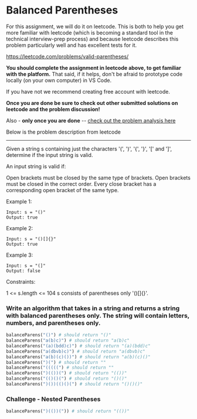 # Balanced Parentheses

For this assignment, we will do it on leetcode. This is both to help you get more familiar with leetcode (which is becoming a standard tool in the technical interview-prep process) and because leetcode describes this problem particularly well and has excellent tests for it.

https://leetcode.com/problems/valid-parentheses/

**You should complete the assignment in leetcode above, to get familiar with the platform.** That said, if it helps, don't be afraid to prototype code locally (on your own computer) in VS Code. 

If you have not we recommend creating free account with leetcode.

**Once you are done be sure to check out other submitted solutions on leetcode and the problem discussion!**

Also - **only once you are done** -- [check out the problem analysis here](https://redquark.org/leetcode/0020-valid-parentheses/)

Below is the problem description from leetcode 

----

Given a string s containing just the characters '(', ')', '{', '}', '[' and ']', determine if the input string is valid.

An input string is valid if:

Open brackets must be closed by the same type of brackets.
Open brackets must be closed in the correct order.
Every close bracket has a corresponding open bracket of the same type.
 

Example 1:
```
Input: s = "()"
Output: true
```

Example 2:
```
Input: s = "()[]{}"
Output: true
```

Example 3:
```
Input: s = "(]"
Output: false
```
 

Constraints:

1 <= s.length <= 104
s consists of parentheses only '()[]{}'.

### Write an algorithm that takes in a string and returns a string with balanced parentheses only. The string will contain letters, numbers, and parentheses only.

```python
balanceParens("()") # should return "()"
balanceParens("a(b)c)") # should return "a(b)c"
balanceParens("(a)(bdd)c)") # should return "(a)(bdd)c"
balanceParens("a(dbvb)c)") # should return "a(dbvb)c"
balanceParens("a(b)(c)())") # should return "a(b)(c)()"
balanceParens(")(") # should return ""
balanceParens("(((((") # should return ""
balanceParens(")(())(") # should return "(())"
balanceParens("(()()(") # should return "()()"
balanceParens(")())(()()(") # should return "()()()"
```

### Challenge - Nested Parentheses
```python
balanceParens(")(())(")) # should return "(())"
```
